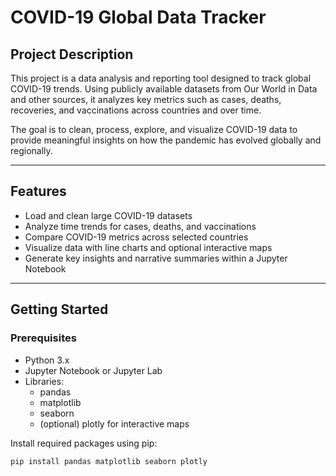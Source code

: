 # COVID-19 Global Data Tracker

## Project Description

This project is a data analysis and reporting tool designed to track global COVID-19 trends. Using publicly available datasets from Our World in Data and other sources, it analyzes key metrics such as cases, deaths, recoveries, and vaccinations across countries and over time.

The goal is to clean, process, explore, and visualize COVID-19 data to provide meaningful insights on how the pandemic has evolved globally and regionally.

---

## Features

- Load and clean large COVID-19 datasets
- Analyze time trends for cases, deaths, and vaccinations
- Compare COVID-19 metrics across selected countries
- Visualize data with line charts and optional interactive maps
- Generate key insights and narrative summaries within a Jupyter Notebook

---

## Getting Started

### Prerequisites

- Python 3.x
- Jupyter Notebook or Jupyter Lab
- Libraries:
  - pandas
  - matplotlib
  - seaborn
  - (optional) plotly for interactive maps

Install required packages using pip:

```bash
pip install pandas matplotlib seaborn plotly
